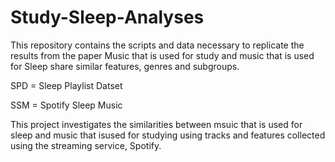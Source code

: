 # Study-Sleep-Analyses
This repository contains the scripts and data necessary to replicate the results from the paper Music that is used for study and music that is used for Sleep share similar features, genres and subgroups.

SPD = Sleep Playlist Datset

SSM = Spotify Sleep Music

This project investigates the similarities between msuic that is used for sleep and music that isused for studying using tracks and features collected using the streaming service, Spotify.
